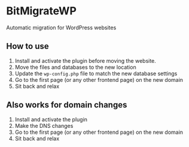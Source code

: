BitMigrateWP
===

Automatic migration for WordPress websites


How to use
---

1. Install and activate the plugin before moving the website.
2. Move the files and databases to the new location
3. Update the `wp-config.php` file to match the new database settings
4. Go to the first page (or any other frontend page) on the new domain
5. Sit back and relax


Also works for domain changes
---

1. Install and activate the plugin
2. Make the DNS changes
3. Go to the first page (or any other frontend page) on the new domain
4. Sit back and relax
